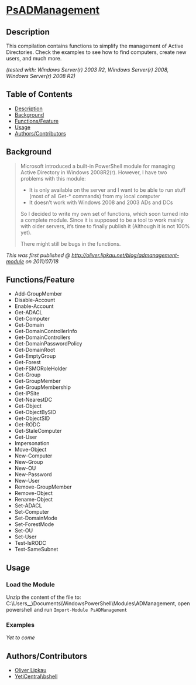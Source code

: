 # [PsADManagement](http://lipkau.github.io/PsADManagement/)
## Description  
This compilation contains functions to simplify the management of Active Directories.
Check the examples to see how to find computers, create new users, and much more.

_(tested with: Windows Server(r) 2003 R2, Windows Server(r) 2008, Windows Server(r) 2008 R2)_

## Table of Contents  
* [Description](#description)
* [Background](#background)
* [Functions/Feature](#functionsfeature)
* [Usage](#usage)
* [Authors/Contributors](#authorscontributors)

## Background
> Microsoft introduced a built-in PowerShell module for managing Active Directory in Windows 2008R2(r). However, I have two problems with this module:
> * It is only available on the server and I want to be able to run stuff (most of all Get-* commands) from my local computer
> * It doesn’t work with Windows 2008 and 2003 ADs and DCs
> 
> So I decided to write my own set of functions, which soon turned into a complete module. Since it is supposed to be a tool to work mainly with older servers, it’s time to finally publish it (Although it is not 100% yet).
> 
> There might still be bugs in the functions.

_This was first published @ http://oliver.lipkau.net/blog/admanagement-module on 2011/07/18_

## Functions/Feature  
* Add-GroupMember
* Disable-Account
* Enable-Account
* Get-ADACL
* Get-Computer
* Get-Domain
* Get-DomainControllerInfo
* Get-DomainControllers
* Get-DomainPasswordPolicy
* Get-DomainRoot
* Get-EmptyGroup
* Get-Forest
* Get-FSMORoleHolder
* Get-Group
* Get-GroupMember
* Get-GroupMembership
* Get-IPSite
* Get-NearestDC
* Get-Object
* Get-ObjectBySID
* Get-ObjectSID
* Get-RODC
* Get-StaleComputer
* Get-User
* Impersonation
* Move-Object
* New-Computer
* New-Group
* New-OU
* New-Password
* New-User
* Remove-GroupMember
* Remove-Object
* Rename-Object
* Set-ADACL
* Set-Computer
* Set-DomainMode
* Set-ForestMode
* Set-OU
* Set-User
* Test-IsRODC
* Test-SameSubnet

## Usage
### Load the Module
Unzip the content of the file to: C:\Users\_<your user name>_\Documents\WindowsPowerShell\Modules\ADManagement, open powershell and run `Import-Module PsADManagement`

### Examples
_Yet to come_

## Authors/Contributors  
* [Oliver Lipkau](http://oliver.lipkau.net)
* [YetiCentral\bshell](http://www.bsonposh.com)